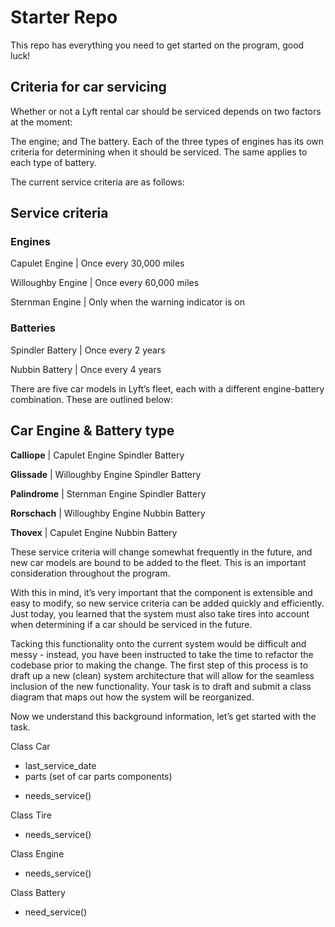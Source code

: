 # Starter Repo
This repo has everything you need to get started on the program, good luck!
## Criteria for car servicing
Whether or not a Lyft rental car should be serviced depends on two factors at the moment:

The engine; and
The battery.
Each of the three types of engines has its own criteria for determining when it should be serviced. The same applies to each type of battery.

The current service criteria are as follows:

## Service criteria

### Engines

Capulet Engine |	Once every 30,000 miles  

Willoughby Engine | Once every 60,000 miles

Sternman Engine | 	Only when the warning indicator is on 

### Batteries

Spindler Battery | Once every 2 years   

Nubbin Battery | Once every 4 years  

There are five car models in Lyft’s fleet, each with a different engine-battery combination. These are outlined below:

## Car	Engine & Battery type 
**Calliope**  | Capulet Engine	Spindler Battery    

**Glissade** | 	Willoughby Engine	Spindler Battery  

**Palindrome** | 	Sternman Engine	Spindler Battery  

**Rorschach** | 	Willoughby Engine	Nubbin Battery 

**Thovex** | 	Capulet Engine	Nubbin Battery

These service criteria will change somewhat frequently in the future, and new car models are bound to be added to the fleet. This is an important consideration throughout the program.

With this in mind, it’s very important that the component is extensible and easy to modify, so new service criteria can be added quickly and efficiently. Just today, you learned that the system must also take tires into account when determining if a car should be serviced in the future.

Tacking this functionality onto the current system would be difficult and messy - instead, you have been instructed to take the time to refactor the codebase prior to making the change. The first step of this process is to draft up a new (clean) system architecture that will allow for the seamless inclusion of the new functionality. Your task is to draft and submit a class diagram that maps out how the system will be reorganized.

Now we understand this background information, let’s get started with the task.




Class Car
 - last_service_date 
- parts (set of car parts components)  
+ needs_service()

Class Tire
+ needs_service()

Class Engine 
 +  needs_service()

Class Battery 
+  need_service()
